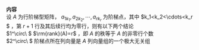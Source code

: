 **内容**  
设 $A$ 为行阶梯型矩阵， $a_{1k_1},a_{2k_2},\cdots,a_{rk_r}$ 为阶梯点，其中 $k_1<k_2<\cdots<k_r  
$ ，第 $r+1$ 行及其后续行均为零行，则有以下两个结论  
$1^\circ\ $   $\rm{rank}(A)=r$ ，即 $A$ 的秩等于 $A$ 的非零行个数  
$2^\circ\ $ 阶梯点所在列向量是 $A$ 列向量组的一个极大无关组  
